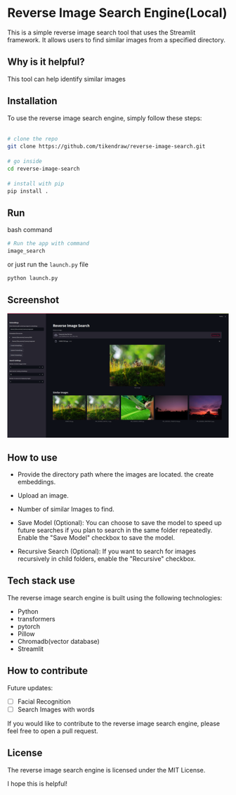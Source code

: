 # Reverse Image Search Engine(Local)
This is a simple reverse image search tool that uses the Streamlit framework. It allows users to find similar images from a specified directory.

## Why is it helpful?
This tool can help identify similar images

## Installation
To use the reverse image search engine, simply follow these steps:

```bash

# clone the repo
git clone https://github.com/tikendraw/reverse-image-search.git

# go inside
cd reverse-image-search

# install with pip
pip install . 

```

## Run

bash command
```bash
# Run the app with command 
image_search

```
or just run the `launch.py` file
```bash
python launch.py
```
## Screenshot
<img src="./static/rev-image-search.jpg">

## How to use
*  Provide the directory path where the images are located. the create embeddings. 

* Upload an image.

* Number of similar Images to find. 

* Save Model (Optional): You can choose to save the model to speed up future searches if you plan to search in the same folder repeatedly. Enable the "Save Model" checkbox to save the model.

* Recursive Search (Optional): If you want to search for images recursively in child folders, enable the "Recursive" checkbox.

## Tech stack use
The reverse image search engine is built using the following technologies:

* Python
* transformers 
* pytorch 
* Pillow
* Chromadb(vector database)
* Streamlit
  
## How to contribute
Future updates:

- [ ] Facial Recognition
- [ ] Search Images with words

If you would like to contribute to the reverse image search engine, please feel free to open a pull request.

## License
The reverse image search engine is licensed under the MIT License.

I hope this is helpful!


